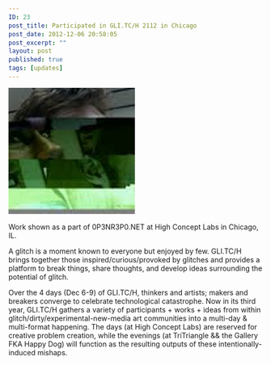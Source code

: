 ```yaml
---
ID: 23
post_title: Participated in GLI.TC/H 2112 in Chicago
post_date: 2012-12-06 20:58:05
post_excerpt: ""
layout: post
published: true
tags: [updates]
---
```

<a href="/uploads/2013/01/me-1.jpg"><img class="alignnone size-full wp-image-24" alt="me (1)" src="/uploads/2013/01/me-1.jpg" width="250" height="250" /></a>

Work shown as a part of 0P3NR3P0.NET at High Concept Labs in Chicago, IL.

A glitch is a moment known to everyone but enjoyed by few. GLI.TC/H brings together those inspired/curious/provoked by glitches and provides a platform to break things, share thoughts, and develop ideas surrounding the potential of glitch.

Over the 4 days (Dec 6-9) of GLI.TC/H, thinkers and artists; makers and breakers converge to celebrate technological catastrophe. Now in its third year, GLI.TC/H gathers a variety of participants + works + ideas from within glitch/dirty/experimental-new-media art communities into a multi-day & multi-format happening. The days (at High Concept Labs) are reserved for creative problem creation, while the evenings (at TriTriangle && the Gallery FKA Happy Dog) will function as the resulting outputs of these intentionally-induced mishaps.
